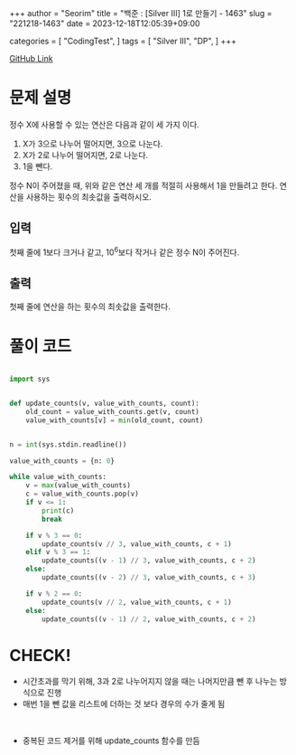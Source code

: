 +++
author = "Seorim"
title =  "백준 : [Silver III] 1로 만들기 - 1463"
slug = "221218-1463"
date = 2023-12-18T12:05:39+09:00

categories = [
    "CodingTest",
]
tags = [
    "Silver III", "DP",
]
+++

[GitHub Link](https://github.com/srlee056/algorithm-study/tree/main/%EB%B0%B1%EC%A4%80/Silver/1463.%E2%80%851%EB%A1%9C%E2%80%85%EB%A7%8C%EB%93%A4%EA%B8%B0)

# 문제 설명

<p>정수 X에 사용할 수 있는 연산은 다음과 같이 세 가지 이다.</p>

<ol>
	<li>X가 3으로 나누어 떨어지면, 3으로 나눈다.</li>
	<li>X가 2로 나누어 떨어지면, 2로 나눈다.</li>
	<li>1을 뺀다.</li>
</ol>

<p>정수 N이 주어졌을 때, 위와 같은 연산 세 개를 적절히 사용해서 1을 만들려고 한다. 연산을 사용하는 횟수의 최솟값을 출력하시오.</p>

## 입력

 <p>첫째 줄에 1보다 크거나 같고, 10<sup>6</sup>보다 작거나 같은 정수 N이 주어진다.</p>

## 출력

 <p>첫째 줄에 연산을 하는 횟수의 최솟값을 출력한다.</p>

# 풀이 코드

```python

import sys


def update_counts(v, value_with_counts, count):
    old_count = value_with_counts.get(v, count)
    value_with_counts[v] = min(old_count, count)


n = int(sys.stdin.readline())

value_with_counts = {n: 0}

while value_with_counts:
    v = max(value_with_counts)
    c = value_with_counts.pop(v)
    if v <= 1:
        print(c)
        break

    if v % 3 == 0:
        update_counts(v // 3, value_with_counts, c + 1)
    elif v % 3 == 1:
        update_counts((v - 1) // 3, value_with_counts, c + 2)
    else:
        update_counts((v - 2) // 3, value_with_counts, c + 3)

    if v % 2 == 0:
        update_counts(v // 2, value_with_counts, c + 1)
    else:
        update_counts((v - 1) // 2, value_with_counts, c + 2)

```

# CHECK!

-   시간초과를 막기 위해, 3과 2로 나누어지지 않을 때는 나머지만큼 뺀 후 나누는 방식으로 진행
-   매번 1을 뺀 값을 리스트에 더하는 것 보다 경우의 수가 줄게 됨

<br>

-   중복된 코드 제거를 위해 update_counts 함수를 만듬
